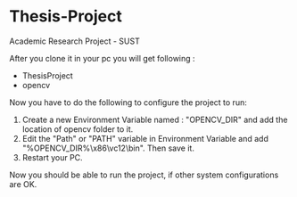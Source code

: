 Thesis-Project
==============

Academic Research Project - SUST


After you clone it in your pc you will get following : 

<ul>
<li>ThesisProject</li>
<li>opencv</li>
</ul>

Now you have to do the following to configure the project to run:

<ol>
<li>Create a new Environment Variable named : "OPENCV_DIR" and add the location of opencv folder to it.</li>
<li>Edit the "Path" or "PATH" variable in Environment Variable and add "%OPENCV_DIR%\x86\vc12\bin". Then save it. </li>
<li>Restart your PC. </li>
</ol>

Now you should be able to run the project, if other system configurations are OK.
